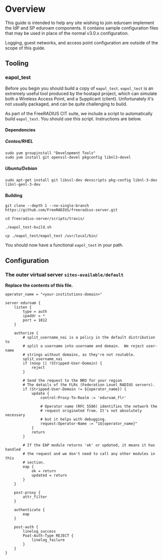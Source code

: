 # Overview
This guide is intended to help any site wishing to join eduroam implement the IdP and SP eduroam components.  It contains sample configuration files that may be used in place of the normal v3.0.x configuration.

Logging, guest networks, and access point configuration are outside of the scope of this guide.

## Tooling
### eapol_test
Before you begin you should build a copy of ``eapol_test``.  ``eapol_test`` is an extremely useful tool produced by the hostapd project, which can simulate both a Wireless Access Point, and a Supplicant (client).  Unfortunately it's not usually packaged, and can be quite challenging to build.

As part of the FreeRADIUS CIT suite, we include a script to automatically build ``eapol_test``.  You should use this script.  Instructions are below.

#### Dependencies
##### Centos/RHEL
```
sudo yum groupinstall "Development Tools"
sudo yum install git openssl-devel pkgconfig libnl3-devel
```
##### Ubuntu/Debian
```
sudo apt-get install git libssl-dev devscripts pkg-config libnl-3-dev libnl-genl-3-dev
```

#### Building
```
git clone --depth 1 --no-single-branch https://github.com/FreeRADIUS/freeradius-server.git

cd freeradius-server/scripts/travis/

./eapol_test-build.sh

cp ./eapol_test/eapol_test /usr/local/bin/
```

You should now have a functional ``eapol_test`` in your path.

## Configuration
### The outer virtual server ``sites-available/default``

**Replace the contents of this file.**

```text
operator_name = "<your-institutions-domain>"

server eduroam {
	listen {
		type = auth
		ipaddr = *
		port = 1812
	}

	authorize {
		# split_username_nai is a policy in the default distribution to 
		# split a username into username and domain.  We reject user-name 
		# strings without domains, as they're not routable.
		split_username_nai
		if (noop || !Stripped-User-Domain) {
			reject
		}

		# Send the request to the NRO for your region
		# The details of the FLRs (Federation Level RADIUS servers).
		if (Stripped-User-Domain != ${operator_name}) {
			update {
				control:Proxy-To-Realm := 'eduroam_flr'
				
				# Operator name (RFC 5580) identifies the network the 
				# request originated from. It's not absolutely necessary
				# but it helps with debugging.
				request:Operator-Name := "1${operator_name}"
			}
			return
		}

		# If the EAP module returns 'ok' or updated, it means it has handled
		# the request and we don't need to call any other modules in this
		# section.
		eap {
			ok = return
			updated = return
		}
	}

	post-proxy {
		attr_filter
	}

	authenticate {
		eap
	}

	post-auth {
		linelog_success
		Poat-Auth-Type REJECT {
			linelog_failure
		}
	}
}
```